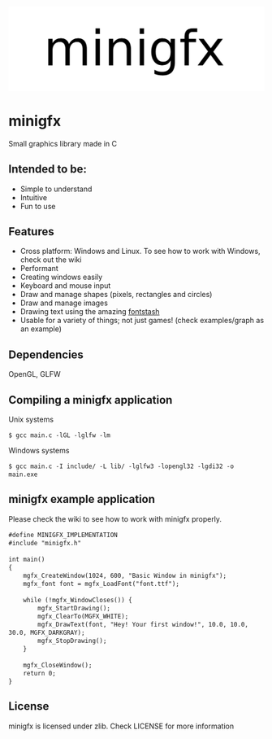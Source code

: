 ![](./resources/header.png)

# minigfx
Small graphics library made in C

## Intended to be:
- Simple to understand
- Intuitive
- Fun to use

## Features
- Cross platform: Windows and Linux. To see how to work with Windows, check out the wiki
- Performant
- Creating windows easily
- Keyboard and mouse input
- Draw and manage shapes (pixels, rectangles and circles)
- Draw and manage images
- Drawing text using the amazing [fontstash](https://github.com/memononen/fontstash)
- Usable for a variety of things; not just games! (check examples/graph as an example)

## Dependencies
OpenGL, GLFW

## Compiling a minigfx application
Unix systems
```
$ gcc main.c -lGL -lglfw -lm
```
Windows systems
```
$ gcc main.c -I include/ -L lib/ -lglfw3 -lopengl32 -lgdi32 -o main.exe
```

## minigfx example application
Please check the wiki to see how to work with minigfx properly.
```
#define MINIGFX_IMPLEMENTATION
#include "minigfx.h"

int main()
{
    mgfx_CreateWindow(1024, 600, "Basic Window in minigfx");
    mgfx_font font = mgfx_LoadFont("font.ttf");

    while (!mgfx_WindowCloses()) {
        mgfx_StartDrawing();
        mgfx_ClearTo(MGFX_WHITE);
        mgfx_DrawText(font, "Hey! Your first window!", 10.0, 10.0, 30.0, MGFX_DARKGRAY);
        mgfx_StopDrawing();
    }

    mgfx_CloseWindow();
    return 0;
}
```

## License
minigfx is licensed under zlib. Check LICENSE for more information
